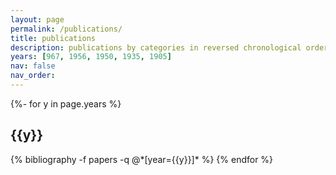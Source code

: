 ```yaml
---
layout: page
permalink: /publications/
title: publications
description: publications by categories in reversed chronological order. generated by jekyll-scholar.
years: [967, 1956, 1950, 1935, 1905]
nav: false
nav_order: 
---
```

<!-- _pages/publications.md -->
<div class="publications">

{%- for y in page.years %}
  <h2 class="year">{{y}}</h2>
  {% bibliography -f papers -q @*[year={{y}}]* %}
{% endfor %}

</div>
